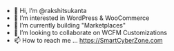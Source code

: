 - 👋 Hi, I’m @rakshitsukanta
- 👀 I’m interested in WordPress & WooCommerce
- 🌱 I’m currently building "Marketplaces"
- 💞️ I’m looking to collaborate on WCFM Customizations 
- 📫 How to reach me ... https://SmartCyberZone.com

<!---
rakshitsukanta/rakshitsukanta is a ✨ special ✨ repository because its `README.md` (this file) appears on your GitHub profile.
You can click the Preview link to take a look at your changes.
--->
